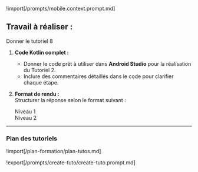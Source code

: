 !import[/prompts/mobile.context.prompt.md] 


## **Travail à réaliser :**  

Donner le tutoriel 8 

1. **Code Kotlin complet :**  
   - Donner le code prêt à utiliser dans **Android Studio** pour la réalisation du Tutoriel 2.  
   - Inclure des commentaires détaillés dans le code pour clarifier chaque étape.

2. **Format de rendu :**  
   Structurer la réponse selon le format suivant :  

   Niveau 1  
   Niveau 2  

---

### Plan des tutoriels 

!import[/plan-formation/plan-tutos.md] 

!export[/prompts/create-tuto/create-tuto.prompt.md]  